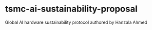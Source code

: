 # tsmc-ai-sustainability-proposal
Global AI hardware sustainability protocol authored by Hanzala Ahmed
